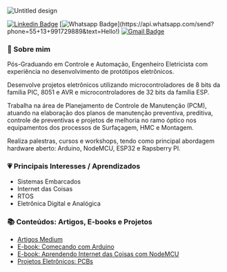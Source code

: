 <!--
**YhanChristian/YhanChristian** is a ✨ _special_ ✨ repository because its `README.md` (this file) appears on your GitHub profile.

Here are some ideas to get you started:

- 🔭 I’m currently working on ...
- 🌱 I’m currently learning ...
- 👯 I’m looking to collaborate on ...
- 🤔 I’m looking for help with ...
- 💬 Ask me about ...
- 📫 How to reach me: ...
- 😄 Pronouns: ...
- ⚡ Fun fact: ...
-->

![Untitled design](https://user-images.githubusercontent.com/11355408/91319334-a6543780-e792-11ea-9405-64611e27e92d.png)


[![Linkedin Badge](https://img.shields.io/badge/-YhanChristian-blue?style=flat-square&logo=Linkedin&logoColor=white&link=https://www.linkedin.com/in/yhan-christian-49458a74/)](https://www.linkedin.com/in/yhan-christian-49458a74/)
[![Whatsapp Badge](https://img.shields.io/badge/-MeuWhats-4CA143?style=flat-square&labelColor=4CA143&logo=whatsapp&logoColor=white&link=https://api.whatsapp.com/send?phone=55+13+991729889&text=Hello!)](https://api.whatsapp.com/send?phone=55+13+991729889&text=Hello!)
[![Gmail Badge](https://img.shields.io/badge/-Gmail-c14438?style=flat-square&logo=Gmail&logoColor=white&link=mailto:yhan.christian2@gmail.com)](mailto:yhan.christian2@gmail.com)

### :boy: Sobre mim

Pós-Graduando em Controle e Automação, Engenheiro Eletricista com experiência no desenvolvimento de protótipos eletrônicos.

Desenvolve projetos eletrônicos utilizando microcontroladores de 8 bits da família PIC, 8051 e AVR e microcontroladores de 32 bits da família ESP.

Trabalha na área de Planejamento de Controle de Manutenção (PCM), atuando na elaboração dos planos de manutenção preventiva, preditiva, controle de preventivas e projetos de melhoria no ramo óptico nos equipamentos dos processos de Surfaçagem, HMC e Montagem.

Realiza palestras, cursos e workshops, tendo como principal abordagem hardware aberto: Arduino, NodeMCU, ESP32 e Rapsberry PI. 

### :heartpulse: Principais Interesses / Aprendizados

- Sistemas Embarcados 
- Internet das Coisas
- RTOS 
- Eletrônica Digital e Analógica

###  :books: Conteúdos: Artigos, E-books e Projetos

- [Artigos Medium](https://medium.com/@yhanchristian)
- [E-book: Começando com Arduino](https://drive.google.com/file/d/0B8I9__qUl-8zdnE0NzVaNmpNWkU/view?usp=sharing)
- [E-book: Aprendendo Internet das Coisas com NodeMCU ](https://drive.google.com/file/d/1-qTT2L82itwPu3mBfE_yacCngvxedR0v/view?usp=sharing)
- [Projetos Eletrônicos: PCBs](https://drive.google.com/drive/folders/0B8I9__qUl-8zcWktNXp2SWxzWDQ?usp=sharing)

